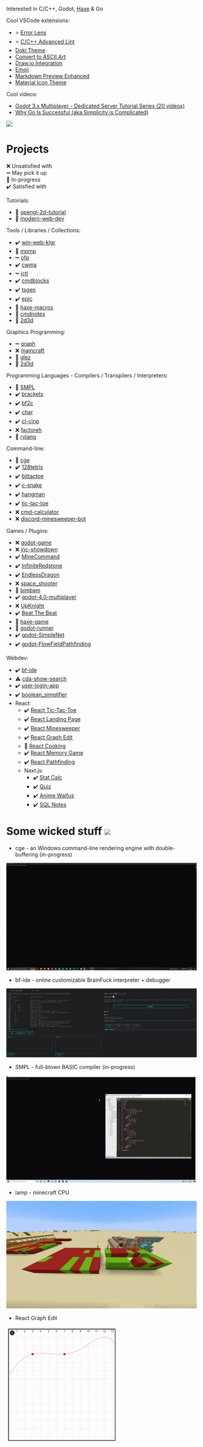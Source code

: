 Interested in C/C++, Godot, [Haxe](https://haxe.org/) & Go

Cool VSCode extensions:
- ⭐ [Error Lens](https://marketplace.visualstudio.com/items?itemName=usernamehw.errorlens)
- ⭐ [C/C++ Advanced Lint](https://marketplace.visualstudio.com/items?itemName=jbenden.c-cpp-flylint)
- [Doki Theme](https://marketplace.visualstudio.com/items?itemName=unthrottled.doki-theme)
- [Convert to ASCII Art](https://marketplace.visualstudio.com/items?itemName=BitBelt.converttoasciiart)
- [Draw.io Integration](https://marketplace.visualstudio.com/items?itemName=hediet.vscode-drawio)
- [Emoji](https://marketplace.visualstudio.com/items?itemName=Perkovec.emoji)
- [Markdown Preview Enhanced](https://marketplace.visualstudio.com/items?itemName=shd101wyy.markdown-preview-enhanced)
- [Material Icon Theme](https://marketplace.visualstudio.com/items?itemName=PKief.material-icon-theme)

Cool videos:
- [Godot 3.x Multiplayer - Dedicated Server Tutorial Series (20 videos)](https://www.youtube.com/watch?v=lnFN6YabFKg&list=PLZ-54sd-DMAKU8Neo5KsVmq8KtoDkfi4s)
- [Why Go Is Successful (aka Simplicity is Complicated)](https://www.youtube.com/watch?v=k9Zbuuo51go)

<img src="https://github-readme-stats.vercel.app/api/top-langs/?username=kvbc&layout=compact&theme=radical"/>

# Projects

❌ Unsatisfied with  
➖ May pick it up  
🚧 In-progress  
✔️ Satisfied with

Tutorials:
- 🚧 [opengl-2d-tutorial](https://www.github.com/kvbc/opengl-2d-tutorial)
- 🚧 [modern-web-dev](https://github.com/kvbc/modern-web-dev)

Tools / Libraries / Collections:
- ✔️ [win-web-klgr](https://www.github.com/kvbc/win-web-klgr)
- 🚧 [mpmp](https://www.github.com/kvbc/mpmp)
- ➖ [ofp](https://www.github.com/kvbc/ofp)
- ✔️ [cwma](https://www.github.com/kvbc/cwma)
- ➖ [jctl](https://www.github.com/kvbc/jctl)
- ✔️ [cmdblocks](https://www.github.com/kvbc/cmdblocks)
- ✔️ [tsgen](https://www.github.com/kvbc/tsgen)
- ✔️ [epic](https://www.github.com/kvbc/epic)
- 🚧 [haxe-macros](https://www.github.com/kvbc/haxe-macros)
- 🚧 [cmdnotes](https://github.com/kvbc/cmdnotes/)
- 🚧 [2d3d](https://github.com/kvbc/2d3d)

Graphics Programming:
- ➖ [graph](https://www.github.com/kvbc/graph)
- ❌ [maincraft](https://www.github.com/kvbc/maincraft)
- 🚧 [glez](https://www.github.com/kvbc/glez)
- 🚧 [2d3d](https://github.com/kvbc/2d3d)

Programming Languages - Compilers / Transpilers / Interpreters:
- 🚧 [SMPL](https://www.github.com/kvbc/smpl)
- ✔️ [brackets](https://www.github.com/kvbc/brackets) 
- ✔️ [bf2c](https://www.github.com/kvbc/bf2c)
- ✔️ [char](https://www.github.com/kvbc/char)
- ✔️ [cl-cinp](https://www.github.com/kvbc/cl-cinp)
- ❌ [factoreh](https://www.github.com/kvbc/factoreh)
- 🚧 [rylang](https://www.github.com/kvbc/rylang)

Command-line:
- 🚧 [cge](https://www.github.com/kvbc/cge)
- ✔️ [128tetris](https://www.github.com/kvbc/128tetris)
- ✔️ [bittactoe](https://www.github.com/kvbc/bittactoe)
- ✔️ [c-snake](https://www.github.com/kvbc/c-snake)
- ✔️ [hangman](https://www.github.com/kvbc/hangman)
- ✔️ [tic-tac-toe](https://www.github.com/kvbc/tic-tac-toe)
- ❌ [cmd-calculator](https://www.github.com/kvbc/cmd-calculator)
- ❌ [discord-minesweeper-bot](https://www.github.com/kvbc/discord-minesweeper-bot)

Games / Plugins:
- ❌ [godot-game](https://www.github.com/kvbc/godot-game)
- ❌ [jnc-showdown](https://www.github.com/kvbc/jnc-showdown)
- ✔️ [MineCommand](https://www.github.com/kvbc/MineCommand)
- ✔️ [InfiniteRedstone](https://www.github.com/kvbc/InfiniteRedstone)
- ✔️ [EndlessDragon](https://www.github.com/kvbc/EndlessDragon)
- ❌ [space_shooter](https://www.github.com/kvbc/space_shooter)
- 🚧 [bimbam](https://www.github.com/kvbc/bimbam)
- ✔️ [godot-4.0-multiplayer](https://github.com/kvbc/godot-4.0-multiplayer)
- ❌ [UpKnight](https://github.com/kvbc/upknight)
- ✔️ [Beat The Beat](https://github.com/kvbc/beat-the-beat)
- 🚧 [haxe-game](https://github.com/kvbc/haxe-game)
- 🚧 [godot-runner](https://github.com/kvbc/godot-runner)
- ✔️ [godot-SimpleNet](https://github.com/kvbc/godot-SimpleNet/)
- ✔️ [godot-FlowFieldPathfinding](https://github.com/kvbc/godot-FlowFieldPathfinding)

Webdev:
- ✔️ [bf-ide](https://www.github.com/kvbc/bf-ide)
- ⚠️ [cda-show-search](https://www.github.com/kvbc/cda-show-search)
- ✔️ [user-login-app](https://www.github.com/kvbc/user-login-app)
- ✔️ [boolean_simplifier](https://www.github.com/kvbc/boolean_simplifier)
- React:
  - ✔️ [React Tic-Tac-Toe](https://github.com/kvbc/react-tic-tac-toe)
  - ✔️ [React Landing Page](https://github.com/kvbc/react-landing-page/tree/main)
  - ✔️ [React Minesweeper](https://github.com/kvbc/react-minesweeper)
  - ✔️ [React Graph Edit](https://github.com/kvbc/react-graph-edit)
  - 🚧 [React Cooking](https://github.com/kvbc/react-cooking)
  - ✔️ [React Memory Game](https://github.com/kvbc/react-memory-game)
  - ✔️ [React Pathfinding](https://github.com/kvbc/react-pathfinding)
  - Next.js:
    - ✔️ [Stat Calc](https://github.com/kvbc/nextjs-statcalc)
    - ✔️ [Quiz](https://github.com/kvbc/nextjs-quiz)
    - ✔️ [Anime Waifus](https://github.com/kvbc/anime-waifus)
    - ✔️ [SQL Notes](https://github.com/kvbc/nextjs-sql-notes)

# Some wicked stuff ![](https://cdn.frankerfacez.com/emoticon/457124/1)

- cge - an Windows command-line rendering engine with double-buffering (in-progress)

![](gif/cge.gif)

- bf-ide - online customizable BrainFuck interpreter + debugger

![](img/bf-ide.jpg)

- SMPL - full-blown BASIC compiler (in-progress)

![](gif/smpl.gif)

- lamp - minecraft CPU

![](gif/lamp.gif)

- React Graph Edit

![](https://raw.githubusercontent.com/kvbc/react-graph-edit/main/preview.gif)

